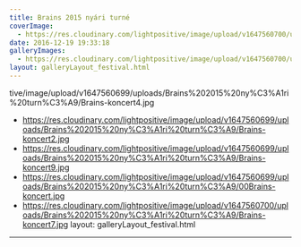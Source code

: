 ```yaml
---
title: Brains 2015 nyári turné
coverImage:
  - https://res.cloudinary.com/lightpositive/image/upload/v1647560700/uploads/Brains%202015%20ny%C3%A1ri%20turn%C3%A9/Brains-koncert6.jpg
date: 2016-12-19 19:33:18
galleryImages: 
  - https://res.cloudinary.com/lightpositive/image/upload/v1647560700/uploads/Brains%202015%20ny%C3%A1ri%20turn%C3%A9/Brains-koncert6.jpg
layout: galleryLayout_festival.html
---
```

tive/image/upload/v1647560699/uploads/Brains%202015%20ny%C3%A1ri%20turn%C3%A9/Brains-koncert4.jpg
  - https://res.cloudinary.com/lightpositive/image/upload/v1647560699/uploads/Brains%202015%20ny%C3%A1ri%20turn%C3%A9/Brains-koncert2.jpg
  - https://res.cloudinary.com/lightpositive/image/upload/v1647560699/uploads/Brains%202015%20ny%C3%A1ri%20turn%C3%A9/Brains-koncert9.jpg
  - https://res.cloudinary.com/lightpositive/image/upload/v1647560699/uploads/Brains%202015%20ny%C3%A1ri%20turn%C3%A9/00Brains-koncert.jpg
  - https://res.cloudinary.com/lightpositive/image/upload/v1647560700/uploads/Brains%202015%20ny%C3%A1ri%20turn%C3%A9/Brains-koncert7.jpg
layout: galleryLayout_festival.html
---
